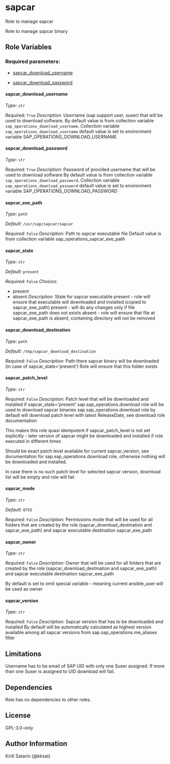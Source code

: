 <!--
SPDX-License-Identifier: GPL-3.0-only
SPDX-FileCopyrightText: 2023-2024 Red Hat, Project Atmosphere

Copyright 2023-2024 Red Hat, Project Atmosphere

This program is free software: you can redistribute it and/or modify it under the terms of the GNU
General Public License as published by the Free Software Foundation, version 3 of the License.

This program is distributed in the hope that it will be useful, but WITHOUT ANY WARRANTY; without
even the implied warranty of MERCHANTABILITY or FITNESS FOR A PARTICULAR PURPOSE.
See the GNU General Public License for more details.

Unless required by applicable law or agreed to in writing, software
distributed under the License is distributed on an "AS IS" BASIS,
WITHOUT WARRANTIES OR CONDITIONS OF ANY KIND, either express or implied.
See the License for the specific language governing permissions and
limitations under the License.

You should have received a copy of the GNU General Public License along with this program.
If not, see <https://www.gnu.org/licenses/>.
-->

# sapcar

Role to manage sapcar


Role to manage sapcar binary



## Role Variables

### Required parameters:


- [sapcar_download_username](#sapcar_download_username)

- [sapcar_download_password](#sapcar_download_password)
 

#### sapcar_download_username


_Type:_ `str`


_Required:_ `True`
_Description:_
Username (sap support user, suser) that will be used to download software.
By default value is from collection variable `sap_operations_download_username`.
Collection variable `sap_operations_download_username` default value is set to environment variable SAP_OPERATIONS_DOWNLOAD_USERNAME


 

#### sapcar_download_password


_Type:_ `str`


_Required:_ `True`
_Description:_
Password of provided username that will be used to download software
By default value is from collection variable `sap_operations_download_password`.
Collection variable `sap_operations_download_password` default value is set to environment variable SAP_OPERATIONS_DOWNLOAD_PASSWORD


 

#### sapcar_exe_path


_Type:_ `path`

_Default:_ `/usr/sap/sapcar/sapcar`

_Required:_ `False`
_Description:_
Path to sapcar executable file
Default value is from collection variable sap_operations_sapcar_exe_path

 

#### sapcar_state


_Type:_ `str`

_Default:_ `present`

_Required:_ `False`
_Choices:_
- present
- absent
_Description:_
State for sapcar executable
present - role will ensure that executable will downloaded and installed (copied to sapcar_exe_path)
present - will do any changes only if file sapcar_exe_path does not exists
absent - role will ensure that file at sapcar_exe_path is absent, containing directory will not be removed

 

#### sapcar_download_destination


_Type:_ `path`

_Default:_ `/tmp/sapcar_download_destination`

_Required:_ `False`
_Description:_
Path there sapcar binary will be downloaded (in case of sapcar_state='present')
Role will ensure that this folder exists

 

#### sapcar_patch_level


_Type:_ `str`


_Required:_ `False`
_Description:_
Patch level that will be downloaded and installed if sapcar_state='present'
sap.sap_operations.download role will be used to download sapcar binaries
sap.sap_operations.download role by default will download patch level with latest ReleaseDate,
see download role documentation

This makes this role quasi idempotent if sapcar_patch_level is not set explicitly -
later version of sapcar might be downloaded and installed if role executed in different times

Should be exact patch level available for current sapcar_version, see documentation for
sap.sap_operations.download role, otherwise nothing will be downloaded and installed.

In case there is no such patch level for selected sapcar version, download list will be empty and role will fail

 

#### sapcar_mode


_Type:_ `str`

_Default:_ `0755`

_Required:_ `False`
_Description:_
Permissions mode that will be used for all folders that are created by the role
(sapcar_download_destination and sapcar_exe_path) and sapcar executable destination sapcar_exe_path


 

#### sapcar_owner


_Type:_ `str`


_Required:_ `False`
_Description:_
Owner that will be used for all folders that are created by the role (sapcar_download_destination and sapcar_exe_path)
and sapcar executable destination sapcar_exe_path

By default is set to omit special variable - meaning current ansible_user will be used as owner

 

#### sapcar_version


_Type:_ `str`


_Required:_ `False`
_Description:_
Sapcar version that has to be downloaded and installed
By default will be automatically calculated as highest version available among all sapcar versions from sap.sap_operations.me_aliases filter

 
 

## Limitations

Username has to be email of SAP UID with only one Suser assigned. If more than one Suser is assigned to UID download will fail.

## Dependencies

Role has no dependencies to other roles.

## License

GPL-3.0-only

## Author Information

Kirill Satarin (@kksat)
